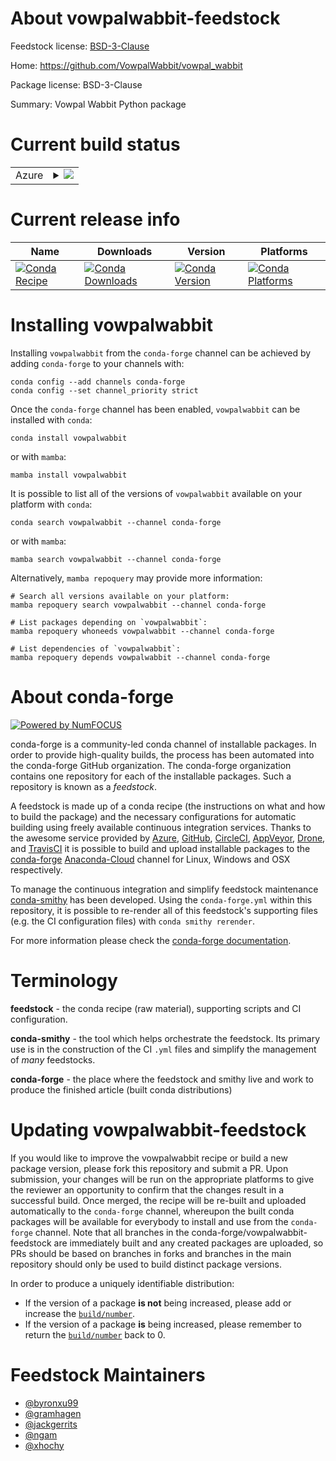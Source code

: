 About vowpalwabbit-feedstock
============================

Feedstock license: [BSD-3-Clause](https://github.com/conda-forge/vowpalwabbit-feedstock/blob/main/LICENSE.txt)

Home: https://github.com/VowpalWabbit/vowpal_wabbit

Package license: BSD-3-Clause

Summary: Vowpal Wabbit Python package

Current build status
====================


<table>
    
  <tr>
    <td>Azure</td>
    <td>
      <details>
        <summary>
          <a href="https://dev.azure.com/conda-forge/feedstock-builds/_build/latest?definitionId=7100&branchName=main">
            <img src="https://dev.azure.com/conda-forge/feedstock-builds/_apis/build/status/vowpalwabbit-feedstock?branchName=main">
          </a>
        </summary>
        <table>
          <thead><tr><th>Variant</th><th>Status</th></tr></thead>
          <tbody><tr>
              <td>linux_64_numpy1.20python3.8.____cpython</td>
              <td>
                <a href="https://dev.azure.com/conda-forge/feedstock-builds/_build/latest?definitionId=7100&branchName=main">
                  <img src="https://dev.azure.com/conda-forge/feedstock-builds/_apis/build/status/vowpalwabbit-feedstock?branchName=main&jobName=linux&configuration=linux%20linux_64_numpy1.20python3.8.____cpython" alt="variant">
                </a>
              </td>
            </tr><tr>
              <td>linux_64_numpy1.20python3.9.____cpython</td>
              <td>
                <a href="https://dev.azure.com/conda-forge/feedstock-builds/_build/latest?definitionId=7100&branchName=main">
                  <img src="https://dev.azure.com/conda-forge/feedstock-builds/_apis/build/status/vowpalwabbit-feedstock?branchName=main&jobName=linux&configuration=linux%20linux_64_numpy1.20python3.9.____cpython" alt="variant">
                </a>
              </td>
            </tr><tr>
              <td>linux_64_numpy1.21python3.10.____cpython</td>
              <td>
                <a href="https://dev.azure.com/conda-forge/feedstock-builds/_build/latest?definitionId=7100&branchName=main">
                  <img src="https://dev.azure.com/conda-forge/feedstock-builds/_apis/build/status/vowpalwabbit-feedstock?branchName=main&jobName=linux&configuration=linux%20linux_64_numpy1.21python3.10.____cpython" alt="variant">
                </a>
              </td>
            </tr><tr>
              <td>linux_64_numpy1.23python3.11.____cpython</td>
              <td>
                <a href="https://dev.azure.com/conda-forge/feedstock-builds/_build/latest?definitionId=7100&branchName=main">
                  <img src="https://dev.azure.com/conda-forge/feedstock-builds/_apis/build/status/vowpalwabbit-feedstock?branchName=main&jobName=linux&configuration=linux%20linux_64_numpy1.23python3.11.____cpython" alt="variant">
                </a>
              </td>
            </tr><tr>
              <td>linux_aarch64_numpy1.20python3.8.____cpython</td>
              <td>
                <a href="https://dev.azure.com/conda-forge/feedstock-builds/_build/latest?definitionId=7100&branchName=main">
                  <img src="https://dev.azure.com/conda-forge/feedstock-builds/_apis/build/status/vowpalwabbit-feedstock?branchName=main&jobName=linux&configuration=linux%20linux_aarch64_numpy1.20python3.8.____cpython" alt="variant">
                </a>
              </td>
            </tr><tr>
              <td>linux_aarch64_numpy1.20python3.9.____cpython</td>
              <td>
                <a href="https://dev.azure.com/conda-forge/feedstock-builds/_build/latest?definitionId=7100&branchName=main">
                  <img src="https://dev.azure.com/conda-forge/feedstock-builds/_apis/build/status/vowpalwabbit-feedstock?branchName=main&jobName=linux&configuration=linux%20linux_aarch64_numpy1.20python3.9.____cpython" alt="variant">
                </a>
              </td>
            </tr><tr>
              <td>linux_aarch64_numpy1.21python3.10.____cpython</td>
              <td>
                <a href="https://dev.azure.com/conda-forge/feedstock-builds/_build/latest?definitionId=7100&branchName=main">
                  <img src="https://dev.azure.com/conda-forge/feedstock-builds/_apis/build/status/vowpalwabbit-feedstock?branchName=main&jobName=linux&configuration=linux%20linux_aarch64_numpy1.21python3.10.____cpython" alt="variant">
                </a>
              </td>
            </tr><tr>
              <td>linux_aarch64_numpy1.23python3.11.____cpython</td>
              <td>
                <a href="https://dev.azure.com/conda-forge/feedstock-builds/_build/latest?definitionId=7100&branchName=main">
                  <img src="https://dev.azure.com/conda-forge/feedstock-builds/_apis/build/status/vowpalwabbit-feedstock?branchName=main&jobName=linux&configuration=linux%20linux_aarch64_numpy1.23python3.11.____cpython" alt="variant">
                </a>
              </td>
            </tr><tr>
              <td>linux_ppc64le_numpy1.20python3.8.____cpython</td>
              <td>
                <a href="https://dev.azure.com/conda-forge/feedstock-builds/_build/latest?definitionId=7100&branchName=main">
                  <img src="https://dev.azure.com/conda-forge/feedstock-builds/_apis/build/status/vowpalwabbit-feedstock?branchName=main&jobName=linux&configuration=linux%20linux_ppc64le_numpy1.20python3.8.____cpython" alt="variant">
                </a>
              </td>
            </tr><tr>
              <td>linux_ppc64le_numpy1.20python3.9.____cpython</td>
              <td>
                <a href="https://dev.azure.com/conda-forge/feedstock-builds/_build/latest?definitionId=7100&branchName=main">
                  <img src="https://dev.azure.com/conda-forge/feedstock-builds/_apis/build/status/vowpalwabbit-feedstock?branchName=main&jobName=linux&configuration=linux%20linux_ppc64le_numpy1.20python3.9.____cpython" alt="variant">
                </a>
              </td>
            </tr><tr>
              <td>linux_ppc64le_numpy1.21python3.10.____cpython</td>
              <td>
                <a href="https://dev.azure.com/conda-forge/feedstock-builds/_build/latest?definitionId=7100&branchName=main">
                  <img src="https://dev.azure.com/conda-forge/feedstock-builds/_apis/build/status/vowpalwabbit-feedstock?branchName=main&jobName=linux&configuration=linux%20linux_ppc64le_numpy1.21python3.10.____cpython" alt="variant">
                </a>
              </td>
            </tr><tr>
              <td>linux_ppc64le_numpy1.23python3.11.____cpython</td>
              <td>
                <a href="https://dev.azure.com/conda-forge/feedstock-builds/_build/latest?definitionId=7100&branchName=main">
                  <img src="https://dev.azure.com/conda-forge/feedstock-builds/_apis/build/status/vowpalwabbit-feedstock?branchName=main&jobName=linux&configuration=linux%20linux_ppc64le_numpy1.23python3.11.____cpython" alt="variant">
                </a>
              </td>
            </tr><tr>
              <td>osx_64_numpy1.20python3.8.____cpython</td>
              <td>
                <a href="https://dev.azure.com/conda-forge/feedstock-builds/_build/latest?definitionId=7100&branchName=main">
                  <img src="https://dev.azure.com/conda-forge/feedstock-builds/_apis/build/status/vowpalwabbit-feedstock?branchName=main&jobName=osx&configuration=osx%20osx_64_numpy1.20python3.8.____cpython" alt="variant">
                </a>
              </td>
            </tr><tr>
              <td>osx_64_numpy1.20python3.9.____cpython</td>
              <td>
                <a href="https://dev.azure.com/conda-forge/feedstock-builds/_build/latest?definitionId=7100&branchName=main">
                  <img src="https://dev.azure.com/conda-forge/feedstock-builds/_apis/build/status/vowpalwabbit-feedstock?branchName=main&jobName=osx&configuration=osx%20osx_64_numpy1.20python3.9.____cpython" alt="variant">
                </a>
              </td>
            </tr><tr>
              <td>osx_64_numpy1.21python3.10.____cpython</td>
              <td>
                <a href="https://dev.azure.com/conda-forge/feedstock-builds/_build/latest?definitionId=7100&branchName=main">
                  <img src="https://dev.azure.com/conda-forge/feedstock-builds/_apis/build/status/vowpalwabbit-feedstock?branchName=main&jobName=osx&configuration=osx%20osx_64_numpy1.21python3.10.____cpython" alt="variant">
                </a>
              </td>
            </tr><tr>
              <td>osx_64_numpy1.23python3.11.____cpython</td>
              <td>
                <a href="https://dev.azure.com/conda-forge/feedstock-builds/_build/latest?definitionId=7100&branchName=main">
                  <img src="https://dev.azure.com/conda-forge/feedstock-builds/_apis/build/status/vowpalwabbit-feedstock?branchName=main&jobName=osx&configuration=osx%20osx_64_numpy1.23python3.11.____cpython" alt="variant">
                </a>
              </td>
            </tr><tr>
              <td>osx_arm64_numpy1.20python3.8.____cpython</td>
              <td>
                <a href="https://dev.azure.com/conda-forge/feedstock-builds/_build/latest?definitionId=7100&branchName=main">
                  <img src="https://dev.azure.com/conda-forge/feedstock-builds/_apis/build/status/vowpalwabbit-feedstock?branchName=main&jobName=osx&configuration=osx%20osx_arm64_numpy1.20python3.8.____cpython" alt="variant">
                </a>
              </td>
            </tr><tr>
              <td>osx_arm64_numpy1.20python3.9.____cpython</td>
              <td>
                <a href="https://dev.azure.com/conda-forge/feedstock-builds/_build/latest?definitionId=7100&branchName=main">
                  <img src="https://dev.azure.com/conda-forge/feedstock-builds/_apis/build/status/vowpalwabbit-feedstock?branchName=main&jobName=osx&configuration=osx%20osx_arm64_numpy1.20python3.9.____cpython" alt="variant">
                </a>
              </td>
            </tr><tr>
              <td>osx_arm64_numpy1.21python3.10.____cpython</td>
              <td>
                <a href="https://dev.azure.com/conda-forge/feedstock-builds/_build/latest?definitionId=7100&branchName=main">
                  <img src="https://dev.azure.com/conda-forge/feedstock-builds/_apis/build/status/vowpalwabbit-feedstock?branchName=main&jobName=osx&configuration=osx%20osx_arm64_numpy1.21python3.10.____cpython" alt="variant">
                </a>
              </td>
            </tr><tr>
              <td>osx_arm64_numpy1.23python3.11.____cpython</td>
              <td>
                <a href="https://dev.azure.com/conda-forge/feedstock-builds/_build/latest?definitionId=7100&branchName=main">
                  <img src="https://dev.azure.com/conda-forge/feedstock-builds/_apis/build/status/vowpalwabbit-feedstock?branchName=main&jobName=osx&configuration=osx%20osx_arm64_numpy1.23python3.11.____cpython" alt="variant">
                </a>
              </td>
            </tr>
          </tbody>
        </table>
      </details>
    </td>
  </tr>
</table>

Current release info
====================

| Name | Downloads | Version | Platforms |
| --- | --- | --- | --- |
| [![Conda Recipe](https://img.shields.io/badge/recipe-vowpalwabbit-green.svg)](https://anaconda.org/conda-forge/vowpalwabbit) | [![Conda Downloads](https://img.shields.io/conda/dn/conda-forge/vowpalwabbit.svg)](https://anaconda.org/conda-forge/vowpalwabbit) | [![Conda Version](https://img.shields.io/conda/vn/conda-forge/vowpalwabbit.svg)](https://anaconda.org/conda-forge/vowpalwabbit) | [![Conda Platforms](https://img.shields.io/conda/pn/conda-forge/vowpalwabbit.svg)](https://anaconda.org/conda-forge/vowpalwabbit) |

Installing vowpalwabbit
=======================

Installing `vowpalwabbit` from the `conda-forge` channel can be achieved by adding `conda-forge` to your channels with:

```
conda config --add channels conda-forge
conda config --set channel_priority strict
```

Once the `conda-forge` channel has been enabled, `vowpalwabbit` can be installed with `conda`:

```
conda install vowpalwabbit
```

or with `mamba`:

```
mamba install vowpalwabbit
```

It is possible to list all of the versions of `vowpalwabbit` available on your platform with `conda`:

```
conda search vowpalwabbit --channel conda-forge
```

or with `mamba`:

```
mamba search vowpalwabbit --channel conda-forge
```

Alternatively, `mamba repoquery` may provide more information:

```
# Search all versions available on your platform:
mamba repoquery search vowpalwabbit --channel conda-forge

# List packages depending on `vowpalwabbit`:
mamba repoquery whoneeds vowpalwabbit --channel conda-forge

# List dependencies of `vowpalwabbit`:
mamba repoquery depends vowpalwabbit --channel conda-forge
```


About conda-forge
=================

[![Powered by
NumFOCUS](https://img.shields.io/badge/powered%20by-NumFOCUS-orange.svg?style=flat&colorA=E1523D&colorB=007D8A)](https://numfocus.org)

conda-forge is a community-led conda channel of installable packages.
In order to provide high-quality builds, the process has been automated into the
conda-forge GitHub organization. The conda-forge organization contains one repository
for each of the installable packages. Such a repository is known as a *feedstock*.

A feedstock is made up of a conda recipe (the instructions on what and how to build
the package) and the necessary configurations for automatic building using freely
available continuous integration services. Thanks to the awesome service provided by
[Azure](https://azure.microsoft.com/en-us/services/devops/), [GitHub](https://github.com/),
[CircleCI](https://circleci.com/), [AppVeyor](https://www.appveyor.com/),
[Drone](https://cloud.drone.io/welcome), and [TravisCI](https://travis-ci.com/)
it is possible to build and upload installable packages to the
[conda-forge](https://anaconda.org/conda-forge) [Anaconda-Cloud](https://anaconda.org/)
channel for Linux, Windows and OSX respectively.

To manage the continuous integration and simplify feedstock maintenance
[conda-smithy](https://github.com/conda-forge/conda-smithy) has been developed.
Using the ``conda-forge.yml`` within this repository, it is possible to re-render all of
this feedstock's supporting files (e.g. the CI configuration files) with ``conda smithy rerender``.

For more information please check the [conda-forge documentation](https://conda-forge.org/docs/).

Terminology
===========

**feedstock** - the conda recipe (raw material), supporting scripts and CI configuration.

**conda-smithy** - the tool which helps orchestrate the feedstock.
                   Its primary use is in the construction of the CI ``.yml`` files
                   and simplify the management of *many* feedstocks.

**conda-forge** - the place where the feedstock and smithy live and work to
                  produce the finished article (built conda distributions)


Updating vowpalwabbit-feedstock
===============================

If you would like to improve the vowpalwabbit recipe or build a new
package version, please fork this repository and submit a PR. Upon submission,
your changes will be run on the appropriate platforms to give the reviewer an
opportunity to confirm that the changes result in a successful build. Once
merged, the recipe will be re-built and uploaded automatically to the
`conda-forge` channel, whereupon the built conda packages will be available for
everybody to install and use from the `conda-forge` channel.
Note that all branches in the conda-forge/vowpalwabbit-feedstock are
immediately built and any created packages are uploaded, so PRs should be based
on branches in forks and branches in the main repository should only be used to
build distinct package versions.

In order to produce a uniquely identifiable distribution:
 * If the version of a package **is not** being increased, please add or increase
   the [``build/number``](https://docs.conda.io/projects/conda-build/en/latest/resources/define-metadata.html#build-number-and-string).
 * If the version of a package **is** being increased, please remember to return
   the [``build/number``](https://docs.conda.io/projects/conda-build/en/latest/resources/define-metadata.html#build-number-and-string)
   back to 0.

Feedstock Maintainers
=====================

* [@byronxu99](https://github.com/byronxu99/)
* [@gramhagen](https://github.com/gramhagen/)
* [@jackgerrits](https://github.com/jackgerrits/)
* [@ngam](https://github.com/ngam/)
* [@xhochy](https://github.com/xhochy/)

